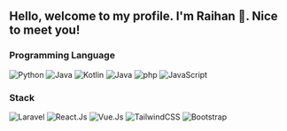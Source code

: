 ## Hello, welcome to my profile. I'm Raihan 👋. Nice to meet you!

### Programming Language
<p>
  <img alt="Python" src="https://img.shields.io/badge/python%20-%2314354C.svg?&style=for-the-badge&logo=python&logoColor=yellow"/>
  <img alt="Java" src="https://img.shields.io/badge/java%20-%2314354C.svg?&style=for-the-badge&logo=java&logoColor=white"/>
  <img alt="Kotlin" src="https://img.shields.io/badge/kotlin%20-%2314354C.svg?&style=for-the-badge&logo=kotlin&logoColor=white"/>
  <img alt="Java" src="https://img.shields.io/badge/java%20-%2314354C.svg?&style=for-the-badge&logo=c#&logoColor=white"/>
  <img alt="php" src="https://img.shields.io/badge/php%20-%2314354C.svg?&style=for-the-badge&logo=php&logoColor=blue"/>
  <img alt="JavaScript" src="https://img.shields.io/badge/javascript%20-%2314354C.svg?&style=for-the-badge&logo=javascript&logoColor=%23F7DF1E"/>
</p>

### Stack
<p>
  <img alt="Laravel" src="https://img.shields.io/badge/laravel%20-%2314354C.svg?&style=for-the-badge&logo=laravel&logoColor=red"/>
  <img alt="React.Js" src="https://img.shields.io/badge/react%20-%2314354C.svg?&style=for-the-badge&logo=react&logoColor=blue"/>
  <img alt="Vue.Js" src="https://img.shields.io/badge/vuejs%20-%2314354C.svg?&style=for-the-badge&logo=vue.js&logoColor=white"/>
  <img alt="TailwindCSS" src="https://img.shields.io/badge/tailwindcss%20-%2314354C.svg?&style=for-the-badge&logo=tailwind%20css&logoColor=white"/>
  <img alt="Bootstrap" src="https://img.shields.io/badge/bootstrap%20-%2314354C.svg?&style=for-the-badge&logo=bootstrap&logoColor=white"/>
</p>

<!-- <p>
  <img alt="MySql" src="https://img.shields.io/badge/MySql%20-%2314354C.svg?&style=for-the-badge&logo=mysql&logoColor=white"/>
  <img alt="PostgreSQL" src="https://img.shields.io/badge/postgresql%20-%2314354C.svg?&style=for-the-badge&logo=postgresql&logoColor=white"/>
  <img alt="MSSQL" src="https://img.shields.io/badge/mssql%20-%2314354C.svg?&style=for-the-badge&logo=sqlsrv&logoColor=white"/>
  <img alt="Unity" src="https://img.shields.io/badge/unity%20-%2314354C.svg?&style=for-the-badge&logo=unity&logoColor=white"/>
  <img alt="Android Studio" src="https://img.shields.io/badge/AndroidS%20tudio%20-%2314354C.svg?&style=for-the-badge&logo=android&logoColor=white"/>
  <img alt="Adobe XD" src="https://img.shields.io/badge/Android%20Studio%20-%2314354C.svg?&style=for-the-badge&logo=adobe%20xd&logoColor=white"/>
  <img alt="Affinity Designer" src="https://img.shields.io/badge/Affinity%20Designer%20-%2314354C.svg?&style=for-the-badge&logo=affinity%20designer&logoColor=white"/>
  <img alt="Illustrator" src="https://img.shields.io/badge/Adobe%20Illustrator%20-%2314354C.svg?&style=for-the-badge&logo=adobe%20illustrator&logoColor=white"/>
</p> -->

